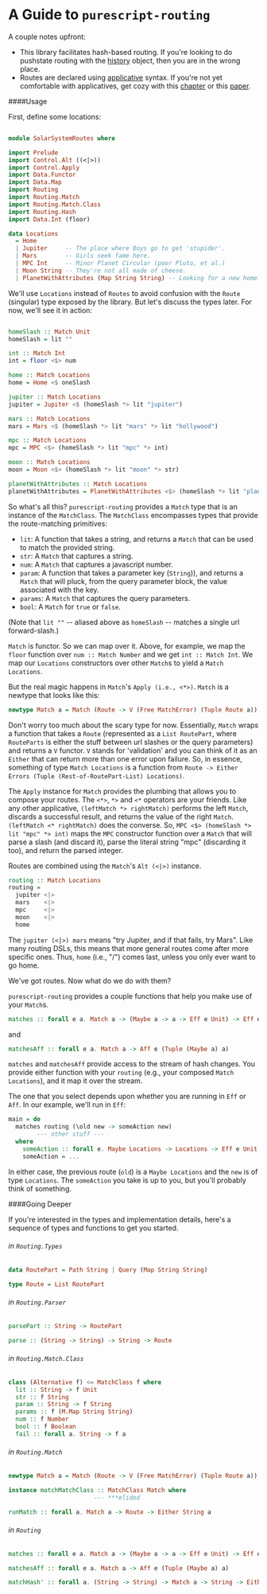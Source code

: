 # A Guide to `purescript-routing`

A couple notes upfront:
* This library facilitates hash-based routing.  If you're looking to do pushstate routing with the [history](https://developer.mozilla.org/en-US/docs/Web/API/History_API) object, then you are in the wrong place.
* Routes are declared using [applicative](https://pursuit.purescript.org/packages/purescript-prelude/0.1.4/docs/Prelude#t:Applicative) syntax.  If you're not yet comfortable with applicatives, get cozy with this [chapter](http://learnyouahaskell.com/functors-applicative-functors-and-monoids#applicative-functors) or this [paper](http://www.staff.city.ac.uk/~ross/papers/Applicative.pdf).

####Usage

First, define some locations:

```purescript

module SolarSystemRoutes where

import Prelude
import Control.Alt ((<|>))
import Control.Apply
import Data.Functor
import Data.Map
import Routing
import Routing.Match
import Routing.Match.Class
import Routing.Hash
import Data.Int (floor)

data Locations
  = Home
  | Jupiter     -- The place where Boys go to get 'stupider'.
  | Mars        -- Girls seek fame here.
  | MPC Int     -- Minor Planet Circular (poor Pluto, et al.)
  | Moon String -- They're not all made of cheese.
  | PlanetWithAttributes (Map String String) -- Looking for a new home?

```
We'll use `Locations` instead of `Routes` to avoid confusion with the `Route` (singular) type exposed by the library. But let's discuss the types later.  For now, we'll see it in action:

```purescript

homeSlash :: Match Unit
homeSlash = lit ""

int :: Match Int
int = floor <$> num

home :: Match Locations
home = Home <$ oneSlash

jupiter :: Match Locations
jupiter = Jupiter <$ (homeSlash *> lit "jupiter")

mars :: Match Locations
mars = Mars <$ (homeSlash *> lit "mars" *> lit "hollywood")

mpc :: Match Locations
mpc = MPC <$> (homeSlash *> lit "mpc" *> int)

moon :: Match Locations
moon = Moon <$> (homeSlash *> lit "moon" *> str)

planetWithAttributes :: Match Locations
planetWithAttributes = PlanetWithAttributes <$> (homeSlash *> lit "planet" *> params)

```

So what's all this?  `purescript-routing` provides a `Match` type that is an instance of the `MatchClass`.  The `MatchClass` encompasses types that provide the route-matching primitives:
* `lit`: A function that takes a string, and returns a `Match` that can be used to match the provided string.
* `str`: A `Match` that captures a string.
* `num`: A `Match` that captures a javascript number.
* `param`: A function that takes a parameter key (`String`)), and returns a `Match` that will pluck, from the query parameter block, the value associated with the key.
* `params`: A `Match` that captures the query parameters.
* `bool`:  A `Match` for `true` or `false`.


(Note that `lit ""` -- aliased above as `homeSlash` -- matches a single url forward-slash.)

`Match` is functor.  So we can map over it.  Above, for example, we map the `floor` function over `num :: Match Number` and we get `int :: Match Int`.  We map our `Locations` constructors over other `Match`s to yield a `Match Locations`.

But the real magic happens in `Match`'s `Apply (i.e., <*>)`.  `Match` is a newtype that looks like this:

```purescript
newtype Match a = Match (Route -> V (Free MatchError) (Tuple Route a))
```

Don't worry too much about the scary type for now.  Essentially, `Match` wraps a function that takes a `Route` (represented as a `List RoutePart`, where `RouteParts` is either the stuff between url slashes or the query parameters) and returns a `V` functor.  `V` stands for 'validation' and you can think of it as an `Either` that can return more than one error upon failure.  So, in essence, something of type `Match Locations` is a function from `Route -> Either Errors (Tuple (Rest-of-RoutePart-List) Locations)`.

The `Apply` instance for `Match` provides the plumbing that allows you to compose your routes.  The `<*>`, `*>` and `<*` operators are your friends.  Like any other applicative, `(leftMatch *> rightMatch)` performs the left `Match`, discards a successful result, and returns the value of the right `Match`.  `(leftMatch <* rightMatch)` does the converse.  So, `MPC <$> (homeSlash *> lit "mpc" *> int)` maps the `MPC` constructor function over a `Match` that will parse a slash (and discard it), parse the literal string "mpc" (discarding it too), and return the parsed integer.

Routes are combined using the `Match`'s `Alt (<|>)` instance.

```purescript
routing :: Match Locations
routing =
  jupiter <|>
  mars    <|>
  mpc     <|>
  moon    <|>
  home
```
The `jupiter (<|>) mars` means "try Jupiter, and if that fails, try Mars".  Like many routing DSLs, this means that more general routes come after more specific ones.  Thus, `home` (i.e., "/") comes last, unless you only ever want to go home.

We've got routes.  Now what do we do with them?

`purescript-routing` provides a couple functions that help you make use of your `Match`s.

```purescript
matches :: forall e a. Match a -> (Maybe a -> a -> Eff e Unit) -> Eff e Unit
```

and

```purescript
matchesAff :: forall e a. Match a -> Aff e (Tuple (Maybe a) a)
```

`matches` and `matchesAff` provide access to the stream of hash changes.  You provide either function with your `routing` (e.g., your composed `Match Locations`), and it map it over the stream.

The one that you select depends upon whether you are running in `Eff` or `Aff`.  In our example, we'll run in `Eff`:

```purescript
main = do
  matches routing (\old new -> someAction new)
        --- other stuff ---
  where
    someAction :: forall e. Maybe Locations -> Locations -> Eff e Unit
    someAction = ...
```
In either case, the previous route (`old`) is a `Maybe Locations` and the `new` is of type `Locations`.  The `someAction` you take is up to you, but you'll probably think of something.

####Going Deeper

If you're interested in the types and implementation details, here's a sequence of types and functions to get you started.

###### in `Routing.Types`

```purescript
data RoutePart = Path String | Query (Map String String)

type Route = List RoutePart
```

###### in `Routing.Parser`
```purescript
parsePart :: String -> RoutePart

parse :: (String -> String) -> String -> Route
```

###### in `Routing.Match.Class`
```purescript
class (Alternative f) <= MatchClass f where
  lit :: String -> f Unit
  str :: f String
  param :: String -> f String
  params :: f (M.Map String String)
  num :: f Number
  bool :: f Boolean
  fail :: forall a. String -> f a
```

###### in `Routing.Match`
```purescript
newtype Match a = Match (Route -> V (Free MatchError) (Tuple Route a))

instance matchMatchClass :: MatchClass Match where
                        --- ***elided

runMatch :: forall a. Match a -> Route -> Either String a
```
###### in `Routing`
```purescript
matches :: forall e a. Match a -> (Maybe a -> a -> Eff e Unit) -> Eff e Unit

matchesAff :: forall e a. Match a -> Aff e (Tuple (Maybe a) a)

matchHash' :: forall a. (String -> String) -> Match a -> String -> Either String a
```
